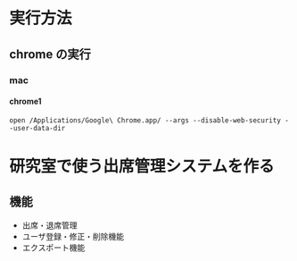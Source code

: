 # 実行方法

## chrome の実行

### mac

#### chrome1

`open /Applications/Google\ Chrome.app/ --args --disable-web-security --user-data-dir`

# 研究室で使う出席管理システムを作る

## 機能

- 出席・退席管理
- ユーザ登録・修正・削除機能
- エクスポート機能
